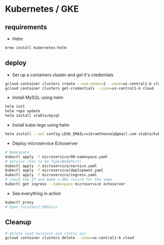 # Kubernetes / GKE

## requirements

- Helm

``` bash
brew install kubernetes-helm
```

## deploy

- Set up a containers cluster and get it's credentials

``` bash
gcloud container clusters create --num-nodes=2 --zone=us-central1-b cloud
gcloud container clusters get-credentials --zone=us-central1-b cloud
```

- Install MySQL using helm

``` bash
helm init
helm repo update
helm install stable/mysql
```

- Install kube-lego using helm

``` bash
helm install --set config.LEGO_EMAIL=vikramtheone1@gmail.com stable/kube-lego
```

- Deploy microservice Echoserver

``` bash
# Namespace
kubectl apply -f microservice/00-namespace.yaml
# Service (has to be Type=NodePort)
kubectl apply -f microservice/service.yaml
kubectl apply -f microservice/deployment.yaml
kubectl apply -f microservice/ingress.yaml
# check the IP and make a DNS record for the same
kubectl get ingress --namespace microservice echoserver
```

- See everything in action

``` bash
kubectl proxy
# Open localhost:8001/ui
```

## Cleanup

``` bash
# delete load balancer and static ips
gcloud container clusters delete --zone=us-central1-b cloud
```
